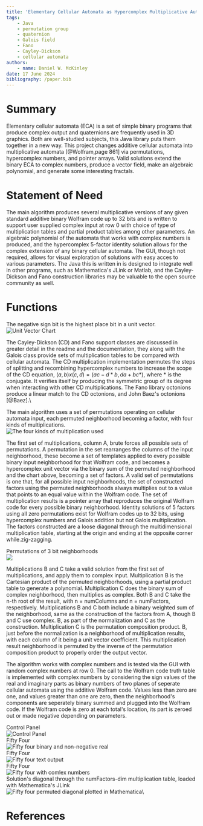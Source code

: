 ```yaml
---
title: 'Elementary Cellular Automata as Hypercomplex Multiplicative Automata'
tags:
    - Java
    - permutation group
    - quaternion
    - Galois field
    - Fano
    - Cayley-Dickson
    - cellular automata
authors:
    - name: Daniel W. McKinley
date: 17 June 2024
bibliography: /paper.bib
---
```


# Summary

Elementary cellular automata (ECA) is a set of simple binary programs that produce complex output and quaternions are frequently used in 3D graphics. Both are well-studied subjects, this Java library puts them together in a new way. This project changes additive cellular automata into multiplicative automata [@Wolfram,page 861] via permutations, hypercomplex numbers, and pointer arrays. Valid solutions extend the binary ECA to complex numbers, produce a vector field, make an algebraic polynomial, and generate some interesting fractals. 

# Statement of Need

 The main algorithm produces several multiplicative versions of any given standard additive binary Wolfram code up to 32 bits and is written to support user supplied complex input at row 0 with choice of type of multiplication tables and partial product tables among other parameters. An algebraic polynomial of the automata that works with complex numbers is produced, and the hypercomplex 5-factor identity solution allows for the complex extension of any binary cellular automata. The GUI, though not required, allows for visual exploration of solutions with easy acces to various parameters. The Java this is written in is designed to integrate well in other programs, such as Mathematica's JLink or Matlab, and the Cayley-Dickson and Fano construction libraries may be valuable to the open source community as well. 

# Functions

The negative sign bit is the highest place bit in a unit vector.\
![Unit Vector Chart](\PaperImages\unitVectorChart.jpg)

The Cayley-Dickson (CD) and Fano support classes are discussed in greater detail in the readme and the documentation, they along with the Galois class provide sets of multiplication tables to be compared with cellular automata. The CD multiplication implementation permutes the steps of splitting and recombining hypercomplex numbers to increase the scope of the CD equation, $(a,b)x(c,d)=(ac-d*b,da+bc*)$, where * is the conjugate. It verifies itself by producing the symmetric group of its degree when interacting with other CD multiplications. The Fano library octonions produce a linear match to the CD octonions, and John Baez's octonions [@Baez].\

The main algorithm uses a set of permutations operating on cellular automata input, each permuted neighborhood becoming a factor, with four kinds of multiplications. \
![The four kinds of multiplication used](\PaperImages\MultiplicationsDiagram.jpg)

The first set of multiplications, column A, brute forces all possible sets of permutations. A permutation in the set rearranges the columns of the input neighborhood, these become a set of templates applied to every possible binary input neighborhood for that Wolfram code, and becomes a hypercomplex unit vector via the binary sum of the permuted neighborhood and the chart above, becoming a set of factors.  A valid set of permutations is one that, for all possible input neighborhoods, the set of constructed factors using the permuted neighborhoods always multiplies out to a value that points to an equal value within the Wolfram code. The set of multiplication results is a pointer array that reproduces the original Wolfram code for every possible binary neighborhood. Identity solutions of 5 factors using all zero permutations exist for Wolfram codes up to 32 bits, using hypercomplex numbers and Galois addition but not Galois multiplication. The factors constructed are a loose diagonal through the multidimensional multiplication table, starting at the origin and ending at the opposite corner while.zig-zagging.

Permutations of 3 bit neighborhoods\
![](\PaperImages\bitPermutations.jpg)

Multiplications B and C take a valid solution from the first set of multiplications, and apply them to complex input. Multiplication B is the Cartesian product of the permuted neighborhoods, using a partial product table to generate a polynomial. Multiplication C does the binary sum of complex neighborhood, then multiplies as complex. Both B and C take the n-th root of the result, with n = numColumns and n = numFactors, respectively. Multiplications B and C both include a binary weighted sum of the neighborhood, same as the construction of the factors from A, though B and C use complex. B, as part of the normalization and C as the construction. Multiplication C is the permutation composition product. B, just before the normalization is a neighborhood of multiplication results, with each column of it being a unit vector coefficient. This multiplication result neighborhood is permuted by the inverse of the permutation composition product to properly order the output vector.

The algorithm works with complex numbers and is tested via the GUI with random complex numbers at row 0. The call to the Wolfram code truth table is implemented with complex numbers by considering the sign values of the real and imaginary parts as binary numbers of two planes of seperate cellular automata using the additive Wolfram code. Values less than zero are one, and values greater than one are zero, then the neighborhood's components are seperately binary summed and plugged into the Wolfram code. If the Wolfram code is zero at each total's location, its part is zeroed out or made negative depending on parameters.

Control Panel\
![Control Panel](\PaperImages\ControlPanel.jpg)\
Fifty Four\
![Fifty four binary and non-negative real](\PaperImages\FiftyFour.jpg)\
Fifty Four\
![Fifty four text output](\PaperImages\FiftyFourText.jpg)\
Fifty Four\
![Fifty four with comlex numbers](\PaperImages\FiftyFourComplex.jpg)\
Solution's diagonal through the numFactors-dim multiplication table, loaded with Mathematica's JLink\
![Fifty four permuted diagonal plotted in Mathematica](\PaperImages\Mathematica.jpg)\

# References
